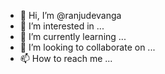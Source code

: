 - 👋 Hi, I’m @ranjudevanga
- 👀 I’m interested in ...
- 🌱 I’m currently learning ...
- 💞️ I’m looking to collaborate on ...
- 📫 How to reach me ...

<!---
ranjudevanga/ranjudevanga is a ✨ special ✨ repository because its `README.md` (this file) appears on your GitHub profile.
You can click the Preview link to take a look at your changes.
--->
